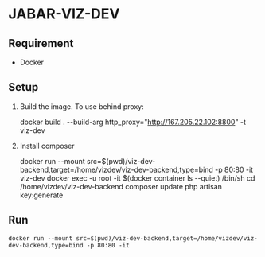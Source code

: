 # JABAR-VIZ-DEV

## Requirement

* Docker

## Setup

1. Build the image. To use behind proxy:

    docker build . --build-arg http_proxy="http://167.205.22.102:8800" -t viz-dev

2. Install composer

    docker run --mount src=$(pwd)/viz-dev-backend,target=/home/vizdev/viz-dev-backend,type=bind -p 80:80 -it viz-dev
    docker exec -u root -it $(docker container ls --quiet) /bin/sh
    cd /home/vizdev/viz-dev-backend
    composer update
    php artisan key:generate

## Run

    docker run --mount src=$(pwd)/viz-dev-backend,target=/home/vizdev/viz-dev-backend,type=bind -p 80:80 -it

